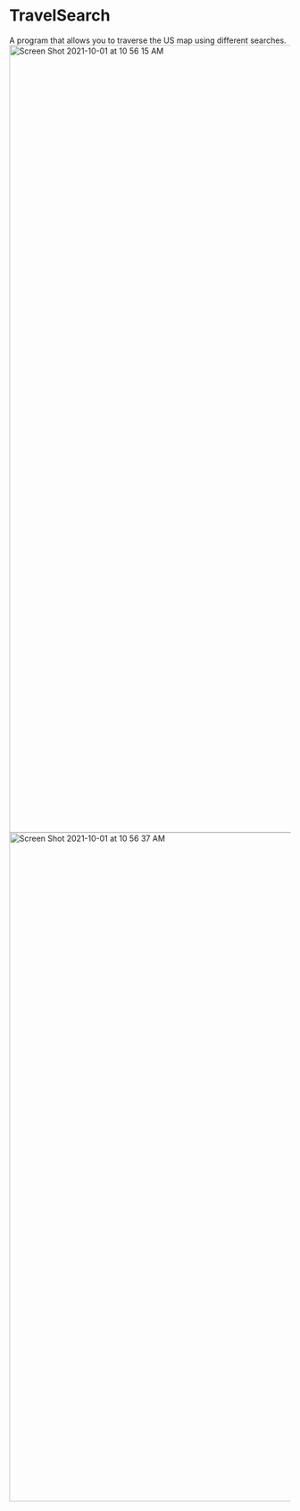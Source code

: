 # TravelSearch
A program that allows you to traverse the US map using different searches.
<img width="1410" alt="Screen Shot 2021-10-01 at 10 56 15 AM" src="https://user-images.githubusercontent.com/90159296/135641962-fa1eeb4a-14c7-40ea-8eb3-313caeaad158.png">
<img width="1198" alt="Screen Shot 2021-10-01 at 10 56 37 AM" src="https://user-images.githubusercontent.com/90159296/135641964-9294b44b-13ff-4f68-a20d-b43ef9aa6394.png">
